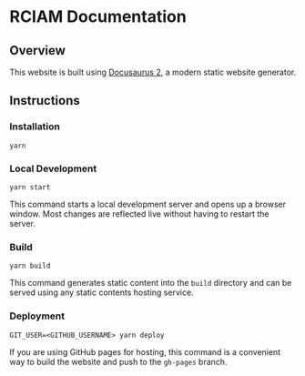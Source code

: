 # RCIAM Documentation

## Overview

This website is built using [Docusaurus 2](https://docusaurus.io/), a modern
static website generator.

## Instructions

### Installation

```shell
yarn
```

### Local Development

```shell
yarn start
```

This command starts a local development server and opens up a browser window.
Most changes are reflected live without having to restart the server.

### Build

```shell
yarn build
```

This command generates static content into the `build` directory and can be
served using any static contents hosting service.

### Deployment

```shell
GIT_USER=<GITHUB_USERNAME> yarn deploy
```

If you are using GitHub pages for hosting, this command is a convenient way to
build the website and push to the `gh-pages` branch.
